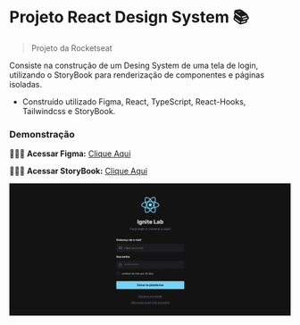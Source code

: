 # Projeto React Design System 📚
> Projeto da Rocketseat

Consiste na construção de um Desing System de uma tela de login, utilizando o StoryBook para renderização de componentes e páginas isoladas.

* Construído utilizado Figma, React, TypeScript, React-Hooks, Tailwindcss e StoryBook.

### Demonstração

👨🏻‍💻 **Acessar Figma:** [Clique Aqui](https://www.figma.com/file/fPwXzOKmf4dpVyIQ6Gt1Hm/Ignite-Lab-Design-System)

👨🏻‍💻 **Acessar StoryBook:** [Clique Aqui](https://guilherme-ac-fernandes.github.io/react-design-system/?path=/story/components-checkbox--default)

<p align="center">
  <img src="https://github.com/guilherme-ac-fernandes/react-design-system/blob/main/design-system-demo.png" alt="React Design System - Demo"/>
</p>


